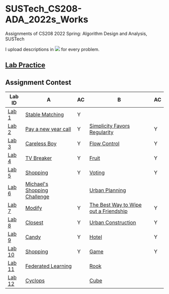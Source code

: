 # SUSTech_CS208-ADA_2022s_Works
Assignments of CS208 2022 Spring: Algorithm Design and Analysis, SUSTech

I upload descriptions in [![](https://img.shields.io/badge/-Markdown-white?style=flat&logo=markdown&logoColor=black)](https://www.markdownguide.org/) for every problem.

## [Lab Practice](Practices/)

## Assignment Contest

| Lab ID         | A                                       | AC   | B                                                | AC   |
| -------------- | --------------------------------------- | ---- | ------------------------------------------------ | ---- |
| [Lab 1](Lab1/) | [Stable Matching](Lab1/)                | Y    |                                                  |      |
| [Lab 2](Lab2/)  | [Pay a new year call](Lab2/A/)          | Y    | [Simplicity Favors Regularity](Lab2/B/)          | Y    |
| [Lab 3](Lab3/)  | [Careless Boy](Lab3/A/)                 | Y    | [Flow Control](Lab3/B/)                          | Y    |
| [Lab 4](Lab4/)  | [TV Breaker](Lab4/A/)                   | Y    | [Fruit](Lab4/B/)                                 | Y    |
| [Lab 5](Lab5/)  | [Shopping](Lab5/A/)                     | Y    | [Voting](Lab5/B/)                                | Y    |
| [Lab 6](Lab6/)  | [Michael's Shopping Challenge](Lab6/A/) |      | [Urban Planning](Lab6/B/)                        |      |
| [Lab 7](Lab7/)  | [Modify](Lab7/A/)                       | Y    | [The Best Way to Wipe out a Friendship](Lab7/B/) | Y    |
| [Lab 8](Lab8/)  | [Closest](Lab8/A/)                      | Y    | [Urban Construction](Lab8/B/)                    | Y    |
| [Lab 9](Lab9/)  | [Candy](Lab9/A/)                        | Y    | [Hotel](Lab9/B/)                                 | Y    |
| [Lab 10](Lab10/) | [Shopping](Lab10/A/)                    | Y    | [Game](Lab10/B/)                                 | Y    |
| [Lab 11](Lab11/) | [Federated Learning](Lab11/A/)          |      | [Rook](Lab11/B/)                                 |      |
| [Lab 12](Lab12/) | [Cyclops](Lab12/A/) | | [Cube](Lab12/B/) | |

